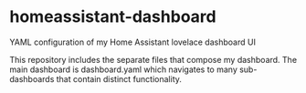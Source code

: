 # homeassistant-dashboard
YAML configuration of my Home Assistant lovelace dashboard UI

This repository includes the separate files that compose my dashboard. The main dashboard is dashboard.yaml which navigates to many sub-dashboards that contain distinct functionality.
